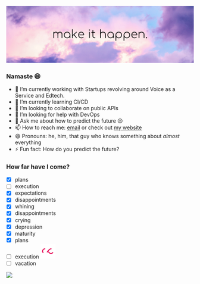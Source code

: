 ![banner](https://github.com/dsp9107/dsp9107/blob/master/make%20it%20happen.png)

### Namaste :smile:

- 🔭 I’m currently working with Startups revolving around Voice as a Service and Edtech.
- 🌱 I’m currently learning CI/CD
- 👯 I’m looking to collaborate on public APIs
- 🤔 I’m looking for help with DevOps
- 💬 Ask me about how to predict the future :wink:
- 📫 How to reach me: [email](mailto:dsp9107@outlook.com) or check out [my website](http://dhawalsinghpanwar.codes)
- 😄 Pronouns: he, him, that guy who knows something about *almost* everything
- ⚡ Fun fact: How do you predict the future?

### How far have I come?

- [x] plans
- [ ] execution
- [x] expectations
- [x] disappointments
- [x] whining
- [x] disappointments
- [x] crying
- [x] depression
- [x] maturity
- [x] plans
- [ ] execution ![in progress](https://github.com/dsp9107/dsp9107/blob/master/Infinity-1s-40px.gif)
- [ ] vacation

![](https://komarev.com/ghpvc/?username=dsp9107&color=blue)
